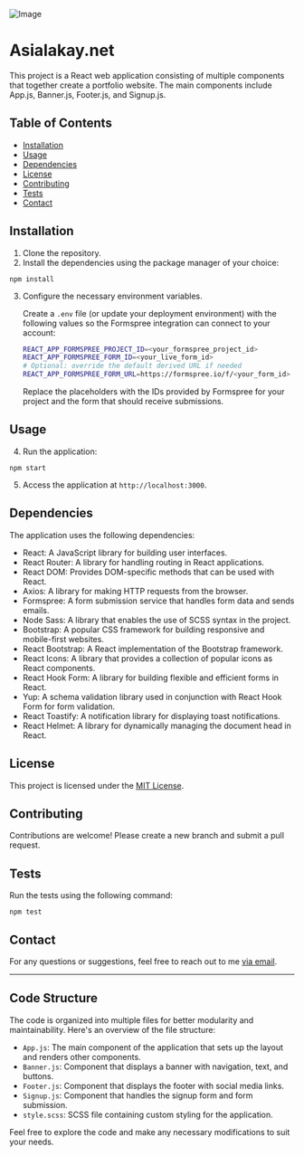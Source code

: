 ![Image](https://user-images.githubusercontent.com/66960776/241713093-2e701e8a-6af7-4070-87b3-139e08527a2e.jpg)

# Asialakay.net

This project is a React web application consisting of multiple components that together create a portfolio website. The main components include App.js, Banner.js, Footer.js, and Signup.js.

## Table of Contents

- [Installation](#installation)
- [Usage](#usage)
- [Dependencies](#dependencies)
- [License](#license)
- [Contributing](#contributing)
- [Tests](#tests)
- [Contact](#contact)

## Installation

1. Clone the repository.
2. Install the dependencies using the package manager of your choice:

`npm install`

3. Configure the necessary environment variables.

   Create a `.env` file (or update your deployment environment) with the following values so the Formspree integration can connect to your account:

   ```bash
   REACT_APP_FORMSPREE_PROJECT_ID=<your_formspree_project_id>
   REACT_APP_FORMSPREE_FORM_ID=<your_live_form_id>
   # Optional: override the default derived URL if needed
   REACT_APP_FORMSPREE_FORM_URL=https://formspree.io/f/<your_form_id>
   ```

   Replace the placeholders with the IDs provided by Formspree for your project and the form that should receive submissions.

## Usage

4. Run the application:

`npm start`

5. Access the application at `http://localhost:3000`.

## Dependencies

The application uses the following dependencies:

- React: A JavaScript library for building user interfaces.
- React Router: A library for handling routing in React applications.
- React DOM: Provides DOM-specific methods that can be used with React.
- Axios: A library for making HTTP requests from the browser.
- Formspree: A form submission service that handles form data and sends emails.
- Node Sass: A library that enables the use of SCSS syntax in the project.
- Bootstrap: A popular CSS framework for building responsive and mobile-first websites.
- React Bootstrap: A React implementation of the Bootstrap framework.
- React Icons: A library that provides a collection of popular icons as React components.
- React Hook Form: A library for building flexible and efficient forms in React.
- Yup: A schema validation library used in conjunction with React Hook Form for form validation.
- React Toastify: A notification library for displaying toast notifications.
- React Helmet: A library for dynamically managing the document head in React.

## License
 
This project is licensed under the [MIT License](LICENSE).

## Contributing

Contributions are welcome! Please create a new branch and submit a pull request.

## Tests

Run the tests using the following command:

`npm test`


## Contact

For any questions or suggestions, feel free to reach out to me [via email](mailto:asialakay@gmail.com).

---

## Code Structure

The code is organized into multiple files for better modularity and maintainability. Here's an overview of the file structure:

- `App.js`: The main component of the application that sets up the layout and renders other components.
- `Banner.js`: Component that displays a banner with navigation, text, and buttons.
- `Footer.js`: Component that displays the footer with social media links.
- `Signup.js`: Component that handles the signup form and form submission.
- `style.scss`: SCSS file containing custom styling for the application.

Feel free to explore the code and make any necessary modifications to suit your needs.
